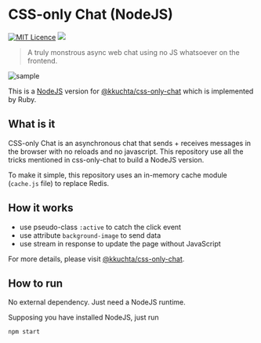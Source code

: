 # CSS-only Chat (NodeJS)

[![MIT Licence](https://badges.frapsoft.com/os/mit/mit.svg?v=103)](https://opensource.org/licenses/mit-license.php) ![](https://img.shields.io/static/v1.svg?label=have&message=fun&color=orange)

> A truly monstrous async web chat using no JS whatsoever on the frontend.

![sample](./sample.gif)

This is a [NodeJS](https://nodejs.org) version for [@kkuchta/css-only-chat](https://github.com/kkuchta/css-only-chat) which is implemented by Ruby.

## What is it

CSS-only Chat is an asynchronous chat that sends + receives messages in the browser with no reloads and no javascript. This repository use all the tricks mentioned in css-only-chat to build a NodeJS version.

To make it simple, this repository uses an in-memory cache module (`cache.js` file) to replace Redis.

## How it works

- use pseudo-class `:active` to catch the click event
- use attribute `background-image` to send data
- use stream in response to update the page without JavaScript

For more details, please visit [@kkuchta/css-only-chat](https://github.com/kkuchta/css-only-chat).

## How to run

No external dependency. Just need a NodeJS runtime.

Supposing you have installed NodeJS, just run

```bash
npm start
```
